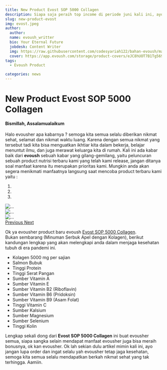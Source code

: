 ```yaml
---
title: New Product Evost SOP 5000 Collagen
description: Siapa saja peraih top income di periode juni kali ini, ayo kita simak detailnya di mari.
slug: new-product-evost
img: evost.jpeg
author: 
  author: 
  name: evoush_writter
  bio: Your Eternal Future
  jobdesk: Content Writer
  img: https://raw.githubusercontent.com/codesyariah122/bahan-evoush/main/images/banner/jumbotron5.jpg
  cover: https://app.evoush.com/storage/product-covers/eJC8hUOT7B1Tg56943hWhsI9KMH8k7CdRe2OFDbo.jpg
tags: 
  - Evoush Product

categories: news
---
```


# New Product Evost SOP 5000 Collagen

#### Bismillah, Assalamualaikum  
Halo evousher apa kabarnya ? semoga kita semua selalu diberikan nikmat sehat, selamat dan nikmat waktu luang. Karena dengan semua nikmat yang tersebut tadi kita bisa menguatkan ikhtiar kita dalam bekerja, belajar menuntut ilmu, dan juga merawat keluarga kita di rumah. Kali ini ada kabar baik dari **evoush** sebuah kabar yang gilang-gemilang, yaitu peluncuran sebuah product nutrisi terbaru kami yang telah kami release, jangan ditanya soal manfaat karena itu merupakan prioritas kami. Mungkin anda akan segera menikmati manfaatnya langsung saat mencoba product terbaru kami yaitu : 



<div id="carouselExampleIndicators" class="carousel slide mb-3" data-ride="carousel" style="width=50%;">
  <ol class="carousel-indicators">
    <li data-target="#carouselExampleIndicators" data-slide-to="0" class="active"></li>
    <li data-target="#carouselExampleIndicators" data-slide-to="1"></li>
    <li data-target="#carouselExampleIndicators" data-slide-to="2"></li>
  </ol>
  <div class="carousel-inner">
    <div class="carousel-item active">
      <img src="https://app.evoush.com/storage/product-sliders/736f93e8-6aa5-41b1-b7a4-21104885c997.jpg" class="img-fluid img-responsive d-block w-100" alt="...">
    </div>
    <div class="carousel-item">
      <img src="https://app.evoush.com/storage/product-sliders/208680483_535423144562771_8966429403612088480_n.jpg" class="img-fluid img-responsive d-block w-100" alt="...">
    </div>
    <div class="carousel-item">
      <img src="https://app.evoush.com/storage/product-sliders/corner.png" class="img-fluid img-responsive d-block w-100" alt="...">
    </div>
  </div>
  <a class="carousel-control-prev" href="#carouselExampleIndicators" role="button" data-slide="prev">
    <span class="carousel-control-prev-icon" aria-hidden="true"></span>
    <span class="sr-only">Previous</span>
  </a>
  <a class="carousel-control-next" href="#carouselExampleIndicators" role="button" data-slide="next">
    <span class="carousel-control-next-icon" aria-hidden="true"></span>
    <span class="sr-only">Next</span>
  </a>
</div>  

  
  Ok ya evousher product baru evoush <a href="https://evoush.com/product/Nutrisi/evost-sop-5000-collagen" class="btn btn-danger">Evost SOP 5000 Collagen</a>.  
Bukan sembarang (Minuman Serbuk Apel dengan Kolagen), berikut kandungan lengkap yang akan melengkapi anda dalam menjaga kesehatan tubuh di era pandemi ini.  
- Kolagen 5000 mg per sajian
- Salmon Bubuk
- Tinggi Protein
- Tinggi Serat Pangan
- Sumber Vitamin A
- Sumber Vitamin E
- Sumber Vitamin B2 (Riboflavin)
- Sumber Vitamin B6 (Pridoksin)
- Sumber Vitamin B9 (Asam Folat)
- Tinggi Vitamin C
- Sumber Kalsium
- Sumber Magnesium
- Sumber Selenium
- Tinggi Kolin  

Lengkap sekali dong dari **Evost SOP 5000 Collagen** ini buat evousher semua, siapa sangka selain mendapat manfaat evousher juga bisa meraih bonusnya, ok kan evousher. Ok lah sekian dulu artikel mimin kali ini, ayo jangan lupa order dan ingat selalu yah evousher tetap jaga kesehatan, semoga kita semua selalu mendapatkan berkah nikmat sehat yang tak terhingga. Aamiin.
